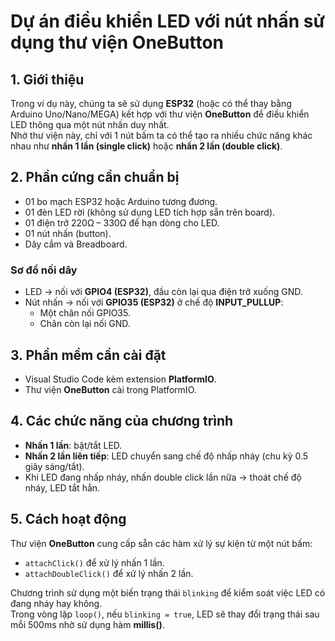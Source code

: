 # Dự án điều khiển LED với nút nhấn sử dụng thư viện OneButton

## 1. Giới thiệu
Trong ví dụ này, chúng ta sẽ sử dụng **ESP32** (hoặc có thể thay bằng Arduino Uno/Nano/MEGA) kết hợp với thư viện **OneButton** để điều khiển LED thông qua một nút nhấn duy nhất.  
Nhờ thư viện này, chỉ với 1 nút bấm ta có thể tạo ra nhiều chức năng khác nhau như **nhấn 1 lần (single click)** hoặc **nhấn 2 lần (double click)**.

## 2. Phần cứng cần chuẩn bị
- 01 bo mạch ESP32 hoặc Arduino tương đương.  
- 01 đèn LED rời (không sử dụng LED tích hợp sẵn trên board).  
- 01 điện trở 220Ω – 330Ω để hạn dòng cho LED.  
- 01 nút nhấn (button).  
- Dây cắm và Breadboard.  

### Sơ đồ nối dây
- LED → nối với **GPIO4 (ESP32)**, đầu còn lại qua điện trở xuống GND.  
- Nút nhấn → nối với **GPIO35 (ESP32)** ở chế độ **INPUT_PULLUP**:  
  - Một chân nối GPIO35.  
  - Chân còn lại nối GND.  

## 3. Phần mềm cần cài đặt
- Visual Studio Code kèm extension **PlatformIO**.  
- Thư viện **OneButton** cài trong PlatformIO.  

## 4. Các chức năng của chương trình
- **Nhấn 1 lần**: bật/tắt LED.  
- **Nhấn 2 lần liên tiếp**: LED chuyển sang chế độ nhấp nháy (chu kỳ 0.5 giây sáng/tắt).  
- Khi LED đang nhấp nháy, nhấn double click lần nữa → thoát chế độ nháy, LED tắt hẳn.  

## 5. Cách hoạt động
Thư viện **OneButton** cung cấp sẵn các hàm xử lý sự kiện từ một nút bấm:  
- `attachClick()` để xử lý nhấn 1 lần.  
- `attachDoubleClick()` để xử lý nhấn 2 lần.  

Chương trình sử dụng một biến trạng thái `blinking` để kiểm soát việc LED có đang nháy hay không.  
Trong vòng lặp `loop()`, nếu `blinking = true`, LED sẽ thay đổi trạng thái sau mỗi 500ms nhờ sử dụng hàm **millis()**.
